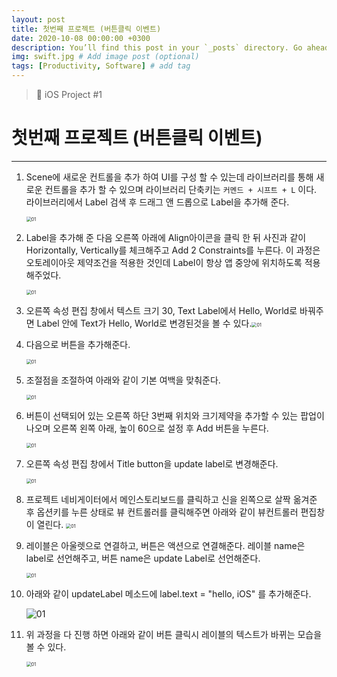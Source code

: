 ```yaml
---
layout: post
title: 첫번째 프로젝트 (버튼클릭 이벤트)
date: 2020-10-08 00:00:00 +0300
description: You’ll find this post in your `_posts` directory. Go ahead and edit it and re-build the site to see your changes. # Add post description (optional)
img: swift.jpg # Add image post (optional)
tags: [Productivity, Software] # add tag
---
```


> 📝 iOS Project #1

# 첫번째 프로젝트 (버튼클릭 이벤트)

---

1. Scene에 새로운 컨트롤을 추가 하여 UI를 구성 할 수 있는데 라이브러리를 통해 새로운 컨트롤을 추가 할 수 있으며 라이브러리 단축키는 `커멘드 + 시프트 + L` 이다. 라이브러리에서 Label 검색 후 드래그 앤 드롭으로 Label을 추가해 준다.

   <img src="{{site.baseurl}}/assets/image/Project-1/11.mov" alt="01" style="zoom:50%;" />

   

2. Label을 추가해 준 다음 오른쪽 아래에 Align아이콘을 클릭 한 뒤 사진과 같이 Horizontally, Vertically를 체크해주고 Add 2 Constraints를 누른다. 이 과정은 오토레이아웃 제약조건을 적용한 것인데 Label이 항상 앱 중앙에 위치하도록 적용해주었다.

   <img src="{{site.baseurl}}/assets/image/Project-1/12.mov" alt="01" style="zoom:50%;" />

   

3. 오른쪽 속성 편집 창에서 텍스트 크기 30, Text Label에서 Hello, World로 바꿔주면 Label 안에 Text가 Hello, World로 변경된것을 볼 수 있다.<img src="/Users/pkw/Desktop/KWiOS/iOS 정리/Project/13.mov" alt="01" style="zoom:50%;" />

   

4. 다음으로 버튼을 추가해준다.

   <img src="/Users/pkw/Desktop/KWiOS/iOS 정리/Project/14.mov" alt="01" style="zoom:50%;" />



5. 조절점을 조절하여 아래와 같이 기본 여백을 맞춰준다.

   <img src="/Users/pkw/Desktop/KWiOS/iOS 정리/Project/15.mov" alt="01" style="zoom:50%;" />



6. 버튼이 선택되어 있는 오른쪽 하단 3번째 위치와 크기제약을 추가할 수 있는 팝업이 나오며 오른쪽 왼쪽 아래, 높이 60으로 설정 후 Add 버튼을 누른다.

   <img src="/Users/pkw/Desktop/KWiOS/iOS 정리/Project/16.mov" alt="01" style="zoom:50%;" />



7. 오른쪽 속성 편집 창에서 Title button을 update label로 변경해준다.

   <img src="/Users/pkw/Desktop/KWiOS/iOS 정리/Project/17.mov" alt="01" style="zoom:50%;" />



8. 프로젝트 네비게이터에서 메인스토리보드를 클릭하고 신을 왼쪽으로 살짝 옮겨준 후 옵션키를 누른 상태로 뷰 컨트롤러를 클릭해주면 아래와 같이 뷰컨트롤러 편집창이 열린다. <img src="/Users/pkw/Desktop/KWiOS/iOS 정리/Project/18.mov" alt="01" style="zoom:50%;" />



9. 레이블은 아울렛으로 연결하고, 버튼은 액션으로 연결해준다. 레이블 name은 label로 선언해주고, 버튼 name은 update Label로 선언해준다. 

   <img src="/Users/pkw/Desktop/KWiOS/iOS 정리/Project/19.mov" alt="01" style="zoom:50%;" />



10. 아래와 같이 updateLabel 메소드에 label.text = "hello, iOS" 를 추가해준다.

    <img src="/Users/pkw/Desktop/KWiOS/iOS 정리/Project/20.png" alt="01" style="zoom:100%;" />



11. 위 과정을 다 진행 하면 아래와 같이 버튼 클릭시 레이블의 텍스트가 바뀌는 모습을 볼 수 있다.

    <img src="/Users/pkw/Desktop/KWiOS/iOS 정리/Project/21.mov" alt="01" style="zoom:50%;" />










